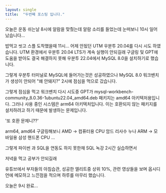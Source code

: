 ```yaml
---
layout: single
title:  "두번째 포스팅 입니다."
---
```


오늘은 운동 쉬는날 8시에 알람을 맞췄는데
알람 소리를 들었는데 눈떠보니 10시 일어났습니다...

밥먹고 씻고 스플 도착했을때 11시...
어제 안됬던 UTM 우분투 20.04를 다시 시도 하였습니다.
UTM 환경에서 우분투 20.04 LTS가 계속 실행이 안되길래
구글링 및 GPT에 도움을 받아도 결국 해결하지 못해
우분투 22.04에서 MySQL 8.0을 설치하기로 했습니다.

그렇게 우분투 터미널로 MySQL에 들어가는것은 성공하였으나
MySQL 8.0 워크밴치가 생성이 안되어
"왜 안돼지?" 2시에 점심을 먹으로 갔습니다.

그렇게 점심을 먹고 워크밴치 다시 시도중
GPT가
mysql-workbench-community_8.0.36-1ubuntu22.04_amd64.deb 패키지는 amd64 아키텍처용입니다. 
그러나 사용 중인 시스템은 arm64 아키텍처입니다. 
이는 호환되지 않는 패키지를 설치하려고 하기 때문에 발생하는 문제입니다.

'또 호환 문제니??'

arm64, amd64 구글링해보니
AMD -> 컴퓨터용 CPU 암드 리사수 누나
ARM -> 모바일용 삼성 핸드폰 CPU ...

그렇게 파이썬 과 SQL을 연동도 하지 못한채
SQL 녹강 2시간 실습하면서

저녁을 먹고 공부가 안되길래

유튜브에서 부자들의 아침습관, 성공한 엘리트중 상위 10%, 관련 영상들을 보며
옵시디언에 메모하고 느낀점을 적으며 하루를 마무리 했습니다.

오늘은 9시 완료...




